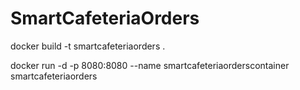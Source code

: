 # SmartCafeteriaOrders

docker build -t smartcafeteriaorders .

docker run -d -p 8080:8080 --name smartcafeteriaorderscontainer smartcafeteriaorders